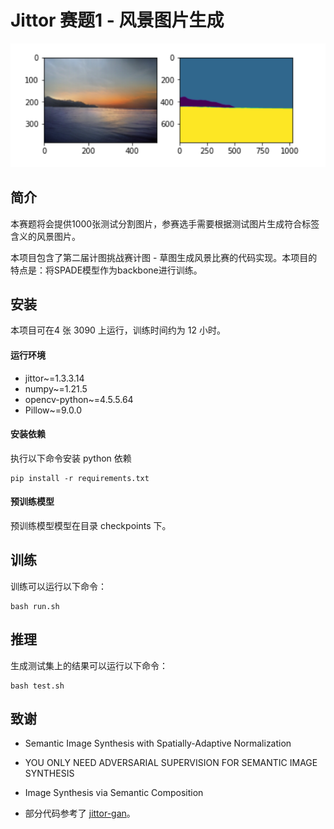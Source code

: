 # Jittor 赛题1 - 风景图片生成
![results](images\results.png)

## 简介
本赛题将会提供1000张测试分割图片，参赛选手需要根据测试图片生成符合标签含义的风景图片。

本项目包含了第二届计图挑战赛计图 - 草图生成风景比赛的代码实现。本项目的特点是：将SPADE模型作为backbone进行训练。

## 安装 
本项目可在4 张 3090 上运行，训练时间约为 12 小时。

#### 运行环境
- jittor~=1.3.3.14
- numpy~=1.21.5
- opencv-python~=4.5.5.64
- Pillow~=9.0.0


#### 安装依赖
执行以下命令安装 python 依赖
```
pip install -r requirements.txt
```

#### 预训练模型
预训练模型模型在目录 checkpoints 下。

## 训练
训练可以运行以下命令：
```
bash run.sh
```

## 推理
生成测试集上的结果可以运行以下命令：

```
bash test.sh
```

## 致谢
- Semantic Image Synthesis with Spatially-Adaptive Normalization
- YOU ONLY NEED ADVERSARIAL SUPERVISION FOR SEMANTIC IMAGE SYNTHESIS
- Image Synthesis via Semantic Composition

- 部分代码参考了 [jittor-gan](https://github.com/Jittor/gan-jittor)。